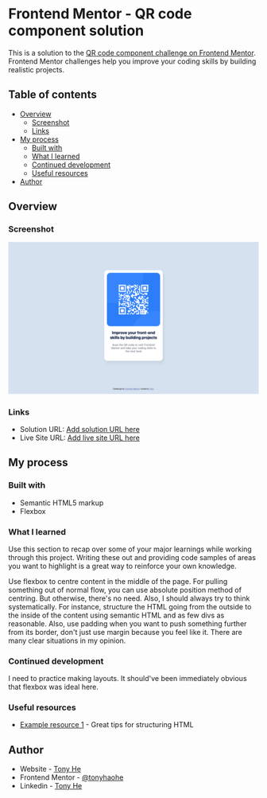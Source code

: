# Frontend Mentor - QR code component solution

This is a solution to the [QR code component challenge on Frontend Mentor](https://www.frontendmentor.io/challenges/qr-code-component-iux_sIO_H). Frontend Mentor challenges help you improve your coding skills by building realistic projects. 

## Table of contents

- [Overview](#overview)
  - [Screenshot](#screenshot)
  - [Links](#links)
- [My process](#my-process)
  - [Built with](#built-with)
  - [What I learned](#what-i-learned)
  - [Continued development](#continued-development)
  - [Useful resources](#useful-resources)
- [Author](#author)

## Overview

### Screenshot

![Screenshot of the QR code component](./screenshot.png)

### Links

- Solution URL: [Add solution URL here](https://your-solution-url.com)
- Live Site URL: [Add live site URL here](https://tonyhaohe.github.io/frontendmentors-1-qrcode/)

## My process

### Built with

- Semantic HTML5 markup
- Flexbox

### What I learned

Use this section to recap over some of your major learnings while working through this project. Writing these out and providing code samples of areas you want to highlight is a great way to reinforce your own knowledge.

Use flexbox to centre content in the middle of the page. For pulling something out of normal flow, you can use absolute position method of centring. But otherwise, there's no need. Also, I should always try to think systematically. For instance, structure the HTML going from the outside to the inside of the content using semantic HTML and as few divs as reasonable. Also, use padding when you want to push something further from its border, don't just use margin because you feel like it. There are many clear situations in my opinion. 

### Continued development

I need to practice making layouts. It should've been immediately obvious that flexbox was ideal here. 

### Useful resources

- [Example resource 1](https://www.reddit.com/r/webdev/comments/ykmcfy/how_do_you_structure_your_html_css/ ) - Great tips for structuring HTML 

## Author

- Website - [Tony He](https://www.tonyhaohe.com)
- Frontend Mentor - [@tonyhaohe](https://www.frontendmentor.io/profile/tonyhaohe)
- Linkedin - [Tony He](https://linkedin.com/in/tony-he-birmingham)